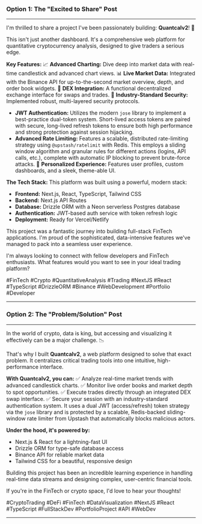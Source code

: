 
### Option 1: The "Excited to Share" Post

---

I'm thrilled to share a project I've been passionately building: **Quantcalv2**! 🚀

This isn't just another dashboard. It's a comprehensive web platform for quantitative cryptocurrency analysis, designed to give traders a serious edge.

**Key Features:**
📈 **Advanced Charting:** Dive deep into market data with real-time candlestick and advanced chart views.
📊 **Live Market Data:** Integrated with the Binance API for up-to-the-second market overview, depth, and order book widgets.
🔄 **DEX Integration:** A functional decentralized exchange interface for swaps and trades.
🔐 **Industry-Standard Security:** Implemented robust, multi-layered security protocols.
   - **JWT Authentication:** Utilizes the modern `jose` library to implement a best-practice dual-token system. Short-lived access tokens are paired with secure, long-lived refresh tokens to ensure both high performance and strong protection against session hijacking.
   - **Advanced Rate Limiting:** Features a scalable, distributed rate-limiting strategy using `@upstash/ratelimit` with Redis. This employs a sliding window algorithm and granular rules for different actions (logins, API calls, etc.), complete with automatic IP blocking to prevent brute-force attacks.
👤 **Personalized Experience:** Features user profiles, custom dashboards, and a sleek, theme-able UI.

**The Tech Stack:**
This platform was built using a powerful, modern stack:
- **Frontend:** Next.js, React, TypeScript, Tailwind CSS
- **Backend:** Next.js API Routes
- **Database:** Drizzle ORM with a Neon serverless Postgres database
- **Authentication:** JWT-based auth service with token refresh logic
- **Deployment:** Ready for Vercel/Netlify

This project was a fantastic journey into building full-stack FinTech applications. I'm proud of the sophisticated, data-intensive features we've managed to pack into a seamless user experience.

I'm always looking to connect with fellow developers and FinTech enthusiasts. What features would you want to see in your ideal trading platform?

#FinTech #Crypto #QuantitativeAnalysis #Trading #NextJS #React #TypeScript #DrizzleORM #Binance #WebDevelopment #Portfolio #Developer

---

### Option 2: The "Problem/Solution" Post

---

In the world of crypto, data is king, but accessing and visualizing it effectively can be a major challenge. 📉

That's why I built **Quantcalv2**, a web platform designed to solve that exact problem. It centralizes critical trading tools into one intuitive, high-performance interface.

**With Quantcalv2, you can:**
✅ Analyze real-time market trends with advanced candlestick charts.
✅ Monitor live order books and market depth to spot opportunities.
✅ Execute trades directly through an integrated DEX swap interface.
✅ Secure your session with an industry-standard authentication system. It uses a dual JWT (access/refresh) token strategy via the `jose` library and is protected by a scalable, Redis-backed sliding-window rate limiter from Upstash that automatically blocks malicious actors.

**Under the hood, it's powered by:**
- Next.js & React for a lightning-fast UI
- Drizzle ORM for type-safe database access
- Binance API for reliable market data
- Tailwind CSS for a beautiful, responsive design

Building this project has been an incredible learning experience in handling real-time data streams and designing complex, user-centric financial tools.

If you're in the FinTech or crypto space, I'd love to hear your thoughts!

#CryptoTrading #DeFi #FinTech #DataVisualization #NextJS #React #TypeScript #FullStackDev #PortfolioProject #API #WebDev

---
